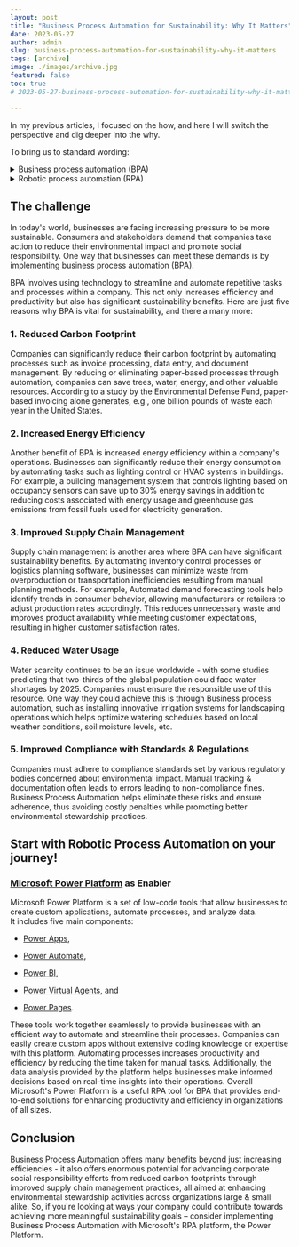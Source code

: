```yaml
---
layout: post
title: "Business Process Automation for Sustainability: Why It Matters"
date: 2023-05-27
author: admin
slug: business-process-automation-for-sustainability-why-it-matters
tags: [archive]
image: ./images/archive.jpg
featured: false
toc: true
# 2023-05-27-business-process-automation-for-sustainability-why-it-matters

---
```


In my previous articles, I focused on the how, and here I will switch the perspective and dig deeper into the why.

To bring us to standard wording:

<details data-node-type="hn-details-summary"><summary>Business process automation (BPA)</summary><div data-type="detailsContent">It is defined as automating complex business processes and functions beyond conventional data manipulation and record-keeping activities, usually using advanced technologies. It focuses on "run the business" instead of "count the business" types of automation efforts and often deals with event-driven, mission-critical, core processes. BPA usually supports an enterprise's knowledge workers in satisfying the needs of its many constituencies. <a target="_blank" rel="noopener noreferrer nofollow" href="https://www.gartner.com/en/information-technology/glossary/bpa-business-process-automation" style="pointer-events: none">Gartner, 2021</a></div></details><details data-node-type="hn-details-summary"><summary>Robotic process automation (RPA)</summary><div data-type="detailsContent">is a productivity tool that allows a user to configure one or more scripts (which some vendors call "bots") to activate specific keystrokes in an automated fashion. The bots can mimic or emulate selected tasks (transaction steps) within an overall business or IT process. These may include manipulating, passing data to and from different applications, triggering responses, or executing transactions. RPA uses a combination of user interface interaction and descriptor technologies. The scripts can overlay on one or more software applications. <a target="_blank" rel="noopener noreferrer nofollow" href="" style="pointer-events: none">Gartner, 2021</a></div></details>

## The challenge

In today's world, businesses are facing increasing pressure to be more sustainable. Consumers and stakeholders demand that companies take action to reduce their environmental impact and promote social responsibility. One way that businesses can meet these demands is by implementing business process automation (BPA).

BPA involves using technology to streamline and automate repetitive tasks and processes within a company. This not only increases efficiency and productivity but also has significant sustainability benefits. Here are just five reasons why BPA is vital for sustainability, and there a many more:

### 1\. Reduced Carbon Footprint

Companies can significantly reduce their carbon footprint by automating processes such as invoice processing, data entry, and document management. By reducing or eliminating paper-based processes through automation, companies can save trees, water, energy, and other valuable resources. According to a study by the Environmental Defense Fund, paper-based invoicing alone generates, e.g., one billion pounds of waste each year in the United States.

### 2\. Increased Energy Efficiency

Another benefit of BPA is increased energy efficiency within a company's operations. Businesses can significantly reduce their energy consumption by automating tasks such as lighting control or HVAC systems in buildings. For example, a building management system that controls lighting based on occupancy sensors can save up to 30% energy savings in addition to reducing costs associated with energy usage and greenhouse gas emissions from fossil fuels used for electricity generation.

### 3\. Improved Supply Chain Management

Supply chain management is another area where BPA can have significant sustainability benefits. By automating inventory control processes or logistics planning software, businesses can minimize waste from overproduction or transportation inefficiencies resulting from manual planning methods. For example, Automated demand forecasting tools help identify trends in consumer behavior, allowing manufacturers or retailers to adjust production rates accordingly. This reduces unnecessary waste and improves product availability while meeting customer expectations, resulting in higher customer satisfaction rates.

### 4\. Reduced Water Usage

Water scarcity continues to be an issue worldwide - with some studies predicting that two-thirds of the global population could face water shortages by 2025. Companies must ensure the responsible use of this resource. One way they could achieve this is through Business process automation, such as installing innovative irrigation systems for landscaping operations which helps optimize watering schedules based on local weather conditions, soil moisture levels, etc.

### 5\. Improved Compliance with Standards & Regulations

Companies must adhere to compliance standards set by various regulatory bodies concerned about environmental impact. Manual tracking & documentation often leads to errors leading to non-compliance fines. Business Process Automation helps eliminate these risks and ensure adherence, thus avoiding costly penalties while promoting better environmental stewardship practices.

## Start with Robotic Process Automation on your journey!

### [Microsoft Power Platform](https://powerplatform.microsoft.com/en-us/what-is-power-platform/) as Enabler

Microsoft Power Platform is a set of low-code tools that allow businesses to create custom applications, automate processes, and analyze data.  
It includes five main components:

* [Power Apps](https://powerplatform.microsoft.com/en-us/power-apps/),
    
* [Power Automate](https://powerplatform.microsoft.com/en-us/power-automate/),
    
* [Power BI](https://powerplatform.microsoft.com/en-us/power-bi/),
    
* [Power Virtual Agents](https://powerplatform.microsoft.com/en-us/power-virtual-agents/), and
    
* [Power Pages](https://powerplatform.microsoft.com/en-us/power-pages/).
    

These tools work together seamlessly to provide businesses with an efficient way to automate and streamline their processes. Companies can easily create custom apps without extensive coding knowledge or expertise with this platform. Automating processes increases productivity and efficiency by reducing the time taken for manual tasks. Additionally, the data analysis provided by the platform helps businesses make informed decisions based on real-time insights into their operations. Overall Microsoft's Power Platform is a useful RPA tool for BPA that provides end-to-end solutions for enhancing productivity and efficiency in organizations of all sizes.

## Conclusion

Business Process Automation offers many benefits beyond just increasing efficiencies - it also offers enormous potential for advancing corporate social responsibility efforts from reduced carbon footprints through improved supply chain management practices, all aimed at enhancing environmental stewardship activities across organizations large & small alike. So, if you're looking at ways your company could contribute towards achieving more meaningful sustainability goals – consider implementing Business Process Automation with Microsoft's RPA platform, the Power Platform.